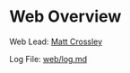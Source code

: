 # Web Overview
Web Lead: [Matt Crossley](http://github.com/mattcrossley99)

Log File: [web/log.md](web/log.md)
